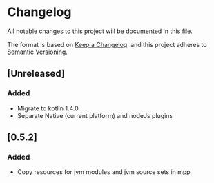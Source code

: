 # Changelog

All notable changes to this project will be documented in this file.

The format is based on [Keep a Changelog](https://keepachangelog.com/en/1.0.0/),
and this project adheres to [Semantic Versioning](https://semver.org/spec/v2.0.0.html).

## [Unreleased]

### Added
- Migrate to kotlin 1.4.0
- Separate Native (current platform) and nodeJs plugins

## [0.5.2]

### Added

- Copy resources for jvm modules and jvm source sets in mpp